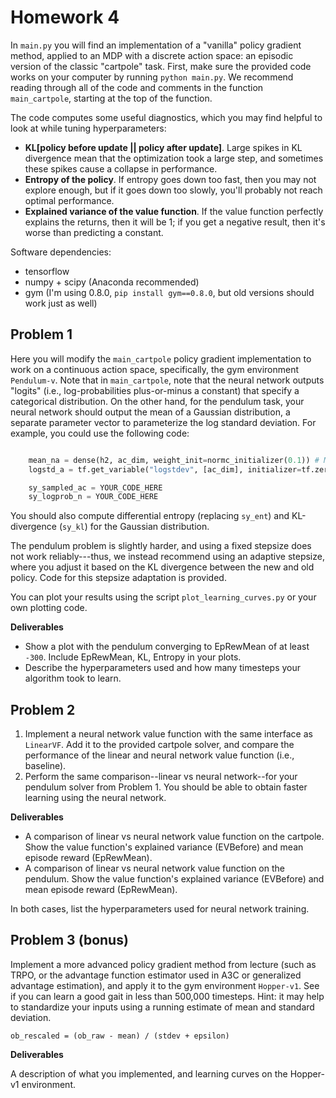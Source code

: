 # Homework 4

In `main.py` you will find an implementation of a "vanilla" policy gradient
method, applied to an MDP with a discrete action space: an episodic version of
the classic "cartpole" task. First, make sure the provided code works on your
computer by running `python main.py`. We recommend reading through all of the
code and comments in the function `main_cartpole`, starting at the top of the
function.

The code computes some useful diagnostics, which you may find helpful to look
at while tuning hyperparameters:
 
- **KL[policy before update || policy after update]**. Large spikes in KL
    divergence mean that the optimization took a large step, and sometimes these
    spikes cause a collapse in performance.
- **Entropy of the policy**. If entropy goes down too fast, then you may not
    explore enough, but if it goes down too slowly, you'll probably not reach
    optimal performance.
- **Explained variance of the value function**. If the value function perfectly
    explains the returns, then it will be 1; if you get a negative result, then
    it's worse than predicting a constant.

Software dependencies: 

- tensorflow
- numpy + scipy (Anaconda recommended)
- gym (I'm using 0.8.0, `pip install gym==0.8.0`, but old versions should work just as well)

## Problem 1

Here you will modify the `main_cartpole` policy gradient implementation to work
on a continuous action space, specifically, the gym environment `Pendulum-v`.
Note that in `main_cartpole`, note that the neural network outputs "logits"
(i.e., log-probabilities plus-or-minus a constant) that specify a categorical
distribution. On the other hand, for the pendulum task, your neural network
should output the mean of a Gaussian distribution, a separate parameter vector
to parameterize the log standard deviation. For example, you could use the
following code:

```python

    mean_na = dense(h2, ac_dim, weight_init=normc_initializer(0.1)) # Mean control output
    logstd_a = tf.get_variable("logstdev", [ac_dim], initializer=tf.zeros_initializer) # Variance

    sy_sampled_ac = YOUR_CODE_HERE
    sy_logprob_n = YOUR_CODE_HERE

```

You should also compute differential entropy (replacing `sy_ent`) and KL-divergence (`sy_kl`) for the Gaussian distribution. 

The pendulum problem is slightly harder, and using a fixed stepsize does not work reliably---thus, we instead recommend using an adaptive stepsize, where you adjust it based on the KL divergence between the new and old policy. Code for this stepsize adaptation is provided.

You can plot your results using the script `plot_learning_curves.py` or your own plotting code.

**Deliverables**

- Show a plot with the pendulum converging to EpRewMean of at least `-300`. Include EpRewMean, KL, Entropy in your plots.  
- Describe the hyperparameters used and how many timesteps your algorithm took to learn.

## Problem 2

1. Implement a neural network value function with the same interface as `LinearVF`. Add it to the provided cartpole solver, and compare the performance of the linear and neural network value function (i.e., baseline).
2. Perform the same comparison--linear vs neural network--for your pendulum solver from Problem 1. You should be able to obtain faster learning using the neural network.


**Deliverables**

- A comparison of linear vs neural network value function on the cartpole. Show the value function's explained variance (EVBefore) and mean episode reward (EpRewMean). 
- A comparison of linear vs neural network value function on the pendulum. Show the value function's explained variance (EVBefore) and mean episode reward (EpRewMean). 

In both cases, list the hyperparameters used for neural network training.

## Problem 3 (bonus)

Implement a more advanced policy gradient method from lecture (such as TRPO, or the advantage function estimator used in A3C or generalized advantage estimation), and apply it to the gym environment `Hopper-v1`. See if you can learn a good gait in less than 500,000 timesteps.
Hint: it may help to standardize your inputs using a running estimate of mean and standard deviation.

    ob_rescaled = (ob_raw - mean) / (stdev + epsilon)

**Deliverables**

A description of what you implemented, and learning curves on the Hopper-v1 environment.
